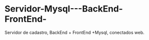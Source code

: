 # Servidor-Mysql---BackEnd-FrontEnd-
Servidor de cadastro, BackEnd + FrontEnd +Mysql, conectados web.

